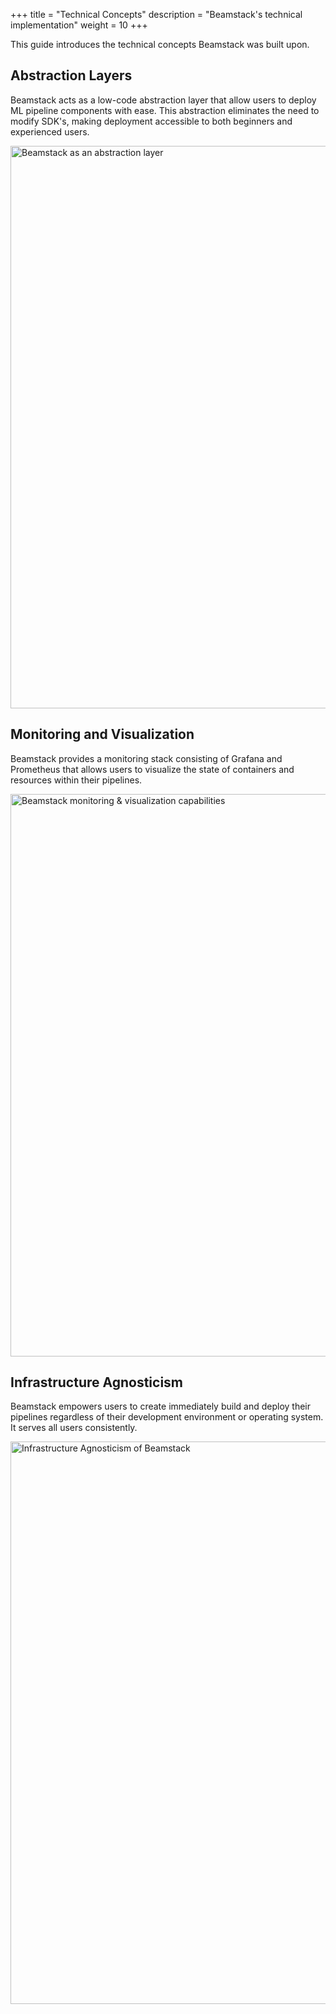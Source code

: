 +++
title = "Technical Concepts"
description = "Beamstack's technical implementation"
weight = 10
+++

This guide introduces the technical concepts Beamstack was built upon.

## Abstraction Layers

Beamstack acts as a low-code abstraction layer that allow users to deploy ML pipeline components with ease. This abstraction eliminates the need to modify SDK's, making deployment accessible to both beginners and experienced users.

<img src="{{< param prefixURL >}}/docs/concepts/images/abstraction.png"
  alt="Beamstack as an abstraction layer"
  class="mt-3 mb-3"
  width="900">


## Monitoring and Visualization

Beamstack provides a monitoring stack consisting of Grafana and Prometheus that allows users to visualize the state of containers and resources within their pipelines.

<img src="{{< param prefixURL >}}/docs/concepts/images/monitoring.png"
  alt="Beamstack monitoring & visualization capabilities"
  class="mt-3 mb-3"
  width="900">


## Infrastructure Agnosticism

Beamstack empowers users to create immediately build and deploy their pipelines regardless of their development environment or operating system. It serves all users consistently.

<img src="{{< param prefixURL >}}/docs/concepts/images/infrastructure-agnostic.png"
  alt="Infrastructure Agnosticism of Beamstack"
  class="mt-3 mb-3"
  width="900">
